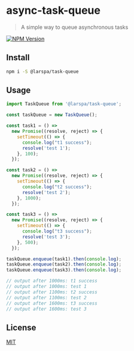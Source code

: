 # async-task-queue

> A simple way to queue asynchronous tasks

[![NPM Version][npm-image]][npm-url]

## Install

```bash
npm i -S @larspa/task-queue
```

## Usage

```js
import TaskQueue from '@larspa/task-queue';

const taskQueue = new TaskQueue();

const task1 = () =>
  new Promise((resolve, reject) => {
    setTimeout(() => {
      console.log("t1 success");
      resolve('test 1');
    }, 100);
  });

const task2 = () =>
  new Promise((resolve, reject) => {
    setTimeout(() => {
      console.log("t2 success");
      resolve('test 2');
    }, 1000);
  });

const task3 = () =>
  new Promise((resolve, reject) => {
    setTimeout(() => {
      console.log("t3 success");
      resolve('test 3');
    }, 500);
  });

taskQueue.enqueue(task1).then(console.log);
taskQueue.enqueue(task2).then(console.log);
taskQueue.enqueue(task3).then(console.log);

// output after 1000ms: t1 success
// output after 1000ms: test 1
// output after 1100ms: t2 success
// output after 1100ms: test 2
// output after 1600ms: t3 success
// output after 1600ms: test 3
```

## License

[MIT](http://vjpr.mit-license.org)

[npm-image]: https://img.shields.io/npm/v/@larspa/task-queue.svg
[npm-url]: https://npmjs.org/package/@larspa/task-queue
